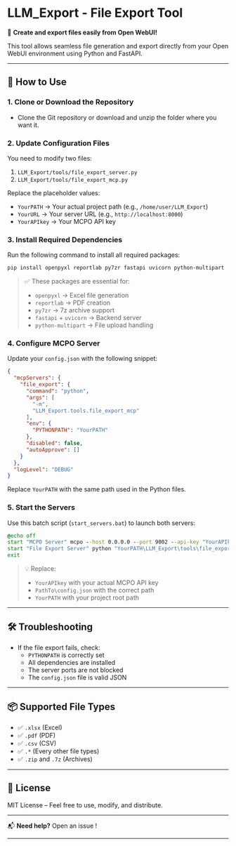 # LLM_Export - File Export Tool

🚀 **Create and export files easily from Open WebUI!**

This tool allows seamless file generation and export directly from your Open WebUI environment using Python and FastAPI.

---

## 📌 How to Use

### 1. Clone or Download the Repository

- Clone the Git repository or download and unzip the folder where you want it.

### 2. Update Configuration Files

You need to modify two files:

1. `LLM_Export/tools/file_export_server.py`
2. `LLM_Export/tools/file_export_mcp.py`

Replace the placeholder values:

- `YourPATH` → Your actual project path (e.g., `/home/user/LLM_Export`)
- `YourURL` → Your server URL (e.g., `http://localhost:8000`)
- `YourAPIkey` → Your MCPO API key

### 3. Install Required Dependencies

Run the following command to install all required packages:

```bash
pip install openpyxl reportlab py7zr fastapi uvicorn python-multipart
```

> ✅ These packages are essential for:
> - `openpyxl` → Excel file generation
> - `reportlab` → PDF creation
> - `py7zr` → 7z archive support
> - `fastapi` + `uvicorn` → Backend server
> - `python-multipart` → File upload handling

### 4. Configure MCPO Server

Update your `config.json` with the following snippet:

```json
{
  "mcpServers": {
    "file_export": {
      "command": "python",
      "args": [
        "-m",
        "LLM_Export.tools.file_export_mcp"
      ],
      "env": {
        "PYTHONPATH": "YourPATH"
      },
      "disabled": false,
      "autoApprove": []
    }
  },
  "logLevel": "DEBUG"
}
```

Replace `YourPATH` with the same path used in the Python files.

### 5. Start the Servers

Use this batch script (`start_servers.bat`) to launch both servers:

```bat
@echo off
start "MCPO Server" mcpo --host 0.0.0.0 --port 9002 --api-key "YourAPIkey" --config "PathTo\config.json"
start "File Export Server" python "YourPATH\LLM_Export\tools\file_export_server.py" --> Add this line to your MCPO start script
exit
```

> 💡 Replace:
> - `YourAPIkey` with your actual MCPO API key
> - `PathTo\config.json` with the correct path
> - `YourPATH` with your project root path

---

## 🛠️ Troubleshooting

- If the file export fails, check:
  - `PYTHONPATH` is correctly set
  - All dependencies are installed
  - The server ports are not blocked
  - The `config.json` file is valid JSON

---

## 📦 Supported File Types

- ✅ `.xlsx` (Excel)
- ✅ `.pdf` (PDF)
- ✅ `.csv` (CSV)
- ✅ `.*` (Every other file types)
- ✅ `.zip` and `.7z` (Archives)

---

## 📎 License

MIT License – Feel free to use, modify, and distribute.

---

📬 **Need help?** Open an issue !

---

